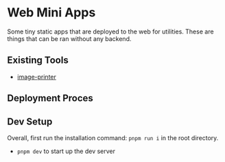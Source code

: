 # Web Mini Apps

Some tiny static apps that are deployed to the web for utilities. These are things that can be ran without any backend.

## Existing Tools

- [image-printer](https://utils.tonyneuhold.com/image-printer)

## Deployment Proces

## Dev Setup

Overall, first run the installation command: `pnpm run i` in the root directory.

- `pnpm dev` to start up the dev server
